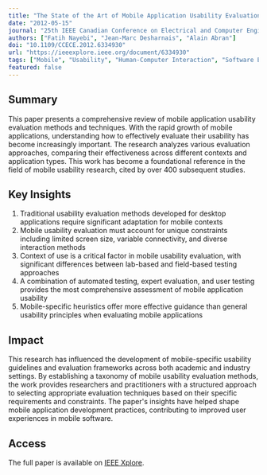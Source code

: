 ```yaml
---
title: "The State of the Art of Mobile Application Usability Evaluation"
date: "2012-05-15"
journal: "25th IEEE Canadian Conference on Electrical and Computer Engineering"
authors: ["Fatih Nayebi", "Jean-Marc Desharnais", "Alain Abran"]
doi: "10.1109/CCECE.2012.6334930"
url: "https://ieeexplore.ieee.org/document/6334930"
tags: ["Mobile", "Usability", "Human-Computer Interaction", "Software Engineering"]
featured: false
---
```


## Summary

This paper presents a comprehensive review of mobile application usability evaluation methods and techniques. With the rapid growth of mobile applications, understanding how to effectively evaluate their usability has become increasingly important. The research analyzes various evaluation approaches, comparing their effectiveness across different contexts and application types. This work has become a foundational reference in the field of mobile usability research, cited by over 400 subsequent studies.

## Key Insights

1. Traditional usability evaluation methods developed for desktop applications require significant adaptation for mobile contexts
2. Mobile usability evaluation must account for unique constraints including limited screen size, variable connectivity, and diverse interaction methods
3. Context of use is a critical factor in mobile usability evaluation, with significant differences between lab-based and field-based testing approaches
4. A combination of automated testing, expert evaluation, and user testing provides the most comprehensive assessment of mobile application usability
5. Mobile-specific heuristics offer more effective guidance than general usability principles when evaluating mobile applications

## Impact

This research has influenced the development of mobile-specific usability guidelines and evaluation frameworks across both academic and industry settings. By establishing a taxonomy of mobile usability evaluation methods, the work provides researchers and practitioners with a structured approach to selecting appropriate evaluation techniques based on their specific requirements and constraints. The paper's insights have helped shape mobile application development practices, contributing to improved user experiences in mobile software.

## Access

The full paper is available on [IEEE Xplore](https://ieeexplore.ieee.org/document/6334930). 